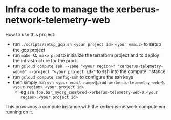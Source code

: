 # Infra code to manage the xerberus-network-telemetry-web

How to use this project:

- run `./scripts/setup_gcp.sh <your project id> <your email>` to setup the gcp project
- run `make && make prod` to initialize the terraform project and to deploy the infrastructure for the prod
- run `gcloud compute ssh --zone "<your region>" "xerberus-telemetry-web-0" --project "<your project id>"` to ssh into the compute instance
- run `gcloud compute config-ssh` to configure the ssh keys
- then simply run `ssh <your email name>@prod-xerberus-telemetry-web-0.<your region>.<your project id>`
  - eg `ssh foo.bar_myorg_com@prod-xerberus-telemetry-web-0.<your region>.<your project id>`

This provisions a compute instance with the xerberus-network compute vm running on it.
